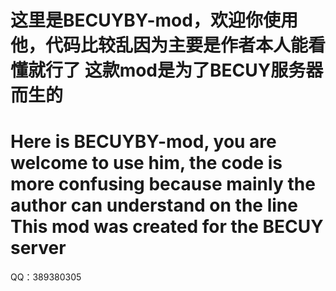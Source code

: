 这里是BECUYBY-mod，欢迎你使用他，代码比较乱因为主要是作者本人能看懂就行了
这款mod是为了BECUY服务器而生的
===============================================================================================================================
Here is BECUYBY-mod, you are welcome to use him, the code is more confusing because mainly the author can understand on the line
This mod was created for the BECUY server
=================================================
QQ：389380305
